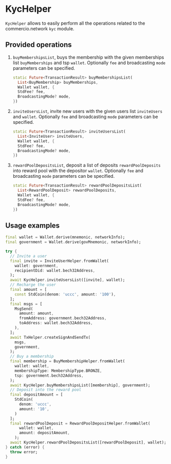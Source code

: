 # KycHelper

`KycHelper` allows to easily perform all the operations related to the commercio.network `kyc` module.

## Provided operations

1. `buyMembershipsList`, buys the membership with the given memberships list `buyMemberships` and tsp `wallet`. Optionally `fee` and broadcasting `mode` parameters can be specified.

    ```dart
    static Future<TransactionResult> buyMembershipsList(
      List<BuyMembership> buyMemberships,
      Wallet wallet, {
      StdFee? fee,
      BroadcastingMode? mode,
    })
    ```

2. `inviteUsersList`, invite new users with the given users list `inviteUsers` and `wallet`. Optionally `fee` and broadcasting `mode` parameters can be specified.

    ```dart
    static Future<TransactionResult> inviteUsersList(
      List<InviteUser> inviteUsers,
      Wallet wallet, {
      StdFee? fee,
      BroadcastingMode? mode,
    })
    ```

3. `rewardPoolDepositsList`, deposit a list of deposits `rewardPoolDeposits` into reward pool
with the depositor `wallet`. Optionally `fee` and broadcasting `mode` parameters can be specified.

    ```dart
    static Future<TransactionResult> rewardPoolDepositsList(
      List<RewardPoolDeposit> rewardPoolDeposits,
      Wallet wallet, {
      StdFee? fee,
      BroadcastingMode? mode,
    })
    ```

## Usage examples

```dart
final wallet = Wallet.derive(mnemonic, networkInfo);
final government = Wallet.derive(govMnemonic, networkInfo);

try {
  // Invite a user
  final invite = InviteUserHelper.fromWallet(
    wallet: government,
    recipientDid: wallet.bech32Address,
  );
  await KycHelper.inviteUsersList([invite], wallet);
  // Recharge the user
  final amount = [
    const StdCoin(denom: 'uccc', amount: '100'),
  ];
  final msgs = [
    MsgSend(
      amount: amount,
      fromAddress: government.bech32Address,
      toAddress: wallet.bech32Address,
    ),
  ];
  await TxHelper.createSignAndSendTx(
    msgs,
    government,
  );
  // Buy a membership
  final membership = BuyMembershipHelper.fromWallet(
    wallet: wallet,
    membershipType: MembershipType.BRONZE,
    tsp: government.bech32Address,
  );
  await KycHelper.buyMembershipsList([membership], government);
  // Deposit into the reward pool
  final depositAmount = [
    StdCoin(
      denom: 'uccc',
      amount: '10',
    )
  ];
  final rewardPoolDeposit = RewardPoolDepositHelper.fromWallet(
      wallet: wallet,
      amount: depositAmount,
    );
  await KycHelper.rewardPoolDepositsList([rewardPoolDeposit], wallet);
} catch (error) {
  throw error;
}
```
